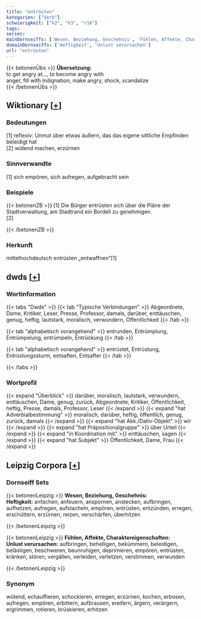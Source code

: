 ```yaml
---
title: "entrüsten"
kategorien: ["Verb"]
schwierigkeit: ["k2", "h3", "r18"]
tags:
series:
mainDornseiffs: ['Wesen, Beziehung, Geschehnis', 'Fühlen, Affekte, Charaktereigenschaften']
domainDornseiffs: ['Heftigkeit', 'Unlust verursachen']
url: "entrüsten"
---
```


{{< betonenÜbs >}}
**Übersetzung:**  
to get  angry  at..., to become  angry with  
anger, fill with indignation, make angry, shock, scandalize  
{{< /betonenÜbs >}}

## Wiktionary [[+](https://de.wiktionary.org/wiki/entrüsten)]

### Bedeutungen
[1] reflexiv: Unmut über etwas äußern, das das eigene sittliche Empfinden beleidigt hat  
[2] wütend machen, erzürnen  

### Sinnverwandte
[1] sich empören, sich aufregen, aufgebracht sein  

### Beispiele
{{< betonenZB >}}
[1] Die Bürger entrüsten sich über die Pläne der Stadtverwaltung, am Stadtrand ein Bordell zu genehmigen.  
[2]  

{{< /betonenZB >}}
### Herkunft
mittelhochdeutsch entrüsten „entwaffnen“[1]  



## dwds [[+](https://www.dwds.de/wb/entrüsten)]

### Wortinformation
{{< tabs "Dwds" >}}
{{< tab "Typische Verbindungen" >}}
Abgeordnete, Dame, Kritiker, Leser, Presse, Professor, damals, darüber, enttäuschen, genug, heftig, lautstark, moralisch, verwundern, Öffentlichkeit
{{< /tab >}}

{{< tab "alphabetisch vorangehend" >}}
entrunden, Entrümplung, Entrümpelung, entrümpeln, Entrückung
{{< /tab >}}

{{< tab "alphabetisch vorangehend" >}}
entrüstet, Entrüstung, Entrüstungssturm, entsaften, Entsafter
{{< /tab >}}

{{< /tabs >}}

### Wortprofil
{{< expand "Überblick" >}} darüber, moralisch, lautstark, verwundern, enttäuschen, Dame, genug, zurück, Abgeordnete, Kritiker, Öffentlichkeit, heftig, Presse, damals, Professor, Leser {{< /expand >}}
{{< expand "hat Adverbialbestimmung" >}} moralisch, darüber, heftig, öffentlich, genug, zurück, damals {{< /expand >}}
{{< expand "hat Akk./Dativ-Objekt" >}} wir {{< /expand >}}
{{< expand "hat Präpositionalgruppe" >}} über Urteil {{< /expand >}}
{{< expand "in Koordination mit" >}} enttäuschen, sagen {{< /expand >}}
{{< expand "hat Subjekt" >}} Öffentlichkeit, Dame, Frau {{< /expand >}}

## Leipzig Corpora [[+](https://corpora.uni-leipzig.de/en/res?word=entrüsten&corpusId=deu_newscrawl-public_2018)]

### Dornseiff Sets
{{< betonenLeipzig >}}
**Wesen, Beziehung, Geschehnis:**  
**Heftigkeit:** anfachen, anfeuern, anspornen, anstecken, aufbringen, aufhetzen, aufregen, aufstacheln, empören, entrüsten, entzünden, erregen, erschüttern, erzürnen, reizen, verschärfen, überhitzen  

{{< /betonenLeipzig >}}


{{< betonenLeipzig >}}
**Fühlen, Affekte, Charaktereigenschaften:**  
**Unlust verursachen:** aufbringen, behelligen, bekümmern, beleidigen, belästigen, beschweren, beunruhigen, deprimieren, empören, entrüsten, kränken, stören, vergällen, verleiden, verletzen, verstimmen, verwunden  

{{< /betonenLeipzig >}}

### Synonym
wütend, echauffieren, schockieren, erregen, erzürnen, kochen, erbosen, aufregen, empören, erbittern, aufbrausen, ereifern, ärgern, verärgern, ergrimmen, rotieren, brüskieren, erhitzen

